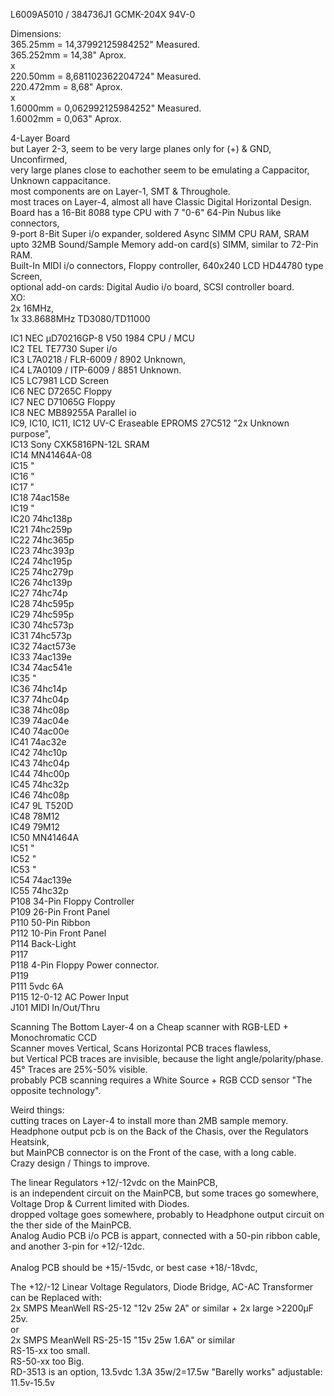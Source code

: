 L6009A5010 / 384736J1 GCMK-204X 94V-0 </br>

Dimensions: </br>
365.25mm = 14,37992125984252" Measured. </br>
365.252mm = 14,38" Aprox.</br>
x </br>
220.50mm = 8,681102362204724" Measured. </br>
220.472mm = 8,68" Aprox.</br>
x </br>
1.6000mm = 0,062992125984252" Measured. </br>
1.6002mm = 0,063" Aprox.</br>

4-Layer Board </br>
but Layer 2-3, seem to be very large planes only for (+) & GND, Unconfirmed, </br>
very large planes close to eachother seem to be emulating a Cappacitor, Unknown cappacitance. </br>
most components are on Layer-1, SMT & Throughole. </br>
most traces on Layer-4, almost all have Classic Digital Horizontal Design. </br>
Board has a 16-Bit 8088 type CPU with 7 "0-6" 64-Pin Nubus like connectors, </br> 
9-port 8-Bit Super i/o expander, soldered Async SIMM CPU RAM, SRAM </br> 
upto 32MB Sound/Sample Memory add-on card(s) SIMM, similar to 72-Pin RAM. </br>
Built-In MIDI i/o connectors, Floppy controller, 640x240 LCD HD44780 type Screen, </br>
optional add-on cards: Digital Audio i/o board, SCSI controller board. </br>
XO: </br>
2x 16MHz, </br>
1x 33.8688MHz TD3080/TD11000 </br> 

IC1 NEC µD70216GP-8 V50 1984 CPU / MCU </br>
IC2 TEL TE7730 Super i/o </br>
IC3 L7A0218 / FLR-6009 / 8902 Unknown, </br>
IC4 L7A0109 / ITP-6009 / 8851 Unknown. </br>
IC5 LC7981 LCD Screen </br>
IC6 NEC D7265C Floppy </br>
IC7 NEC D71065G Floppy </br>
IC8 NEC MB89255A Parallel io </br>
IC9, IC10, IC11, IC12 UV-C Eraseable EPROMS 27C512 "2x Unknown purpose", </br>
IC13 Sony CXK5816PN-12L SRAM </br>
IC14 MN41464A-08 </br>
IC15 " </br>
IC16 " </br>
IC17 " </br>
IC18 74ac158e </br>
IC19 " </br>
IC20 74hc138p </br>
IC21 74hc259p </br>
IC22 74hc365p </br>
IC23 74hc393p </br>
IC24 74hc195p </br>
IC25 74hc279p </br>
IC26 74hc139p </br>
IC27 74hc74p </br>
IC28 74hc595p </br>
IC29 74hc595p </br>
IC30 74hc573p </br>
IC31 74hc573p </br>
IC32 74act573e </br>
IC33 74ac139e </br>
IC34 74ac541e </br>
IC35 " </br>
IC36 74hc14p </br>
IC37 74hc04p </br>
IC38 74hc08p </br>
IC39 74ac04e </br>
IC40 74ac00e </br>
IC41 74ac32e </br>
IC42 74hc10p </br>
IC43 74hc04p </br>
IC44 74hc00p </br>
IC45 74hc32p </br>
IC46 74hc08p </br>
IC47 9L T520D </br>
IC48 78M12 </br>
IC49 79M12 </br>
IC50 MN41464A </br>
IC51 " </br>
IC52 " </br>
IC53 " </br>
IC54 74ac139e </br>
IC55 74hc32p </br>
P108 34-Pin Floppy Controller </br>
P109 26-Pin Front Panel </br>
P110 50-Pin Ribbon </br>
P112 10-Pin Front Panel </br>
P114 Back-Light </br>
P117 </br>
P118 4-Pin Floppy Power connector. </br>
P119 </br>
P111 5vdc 6A </br>
P115 12-0-12 AC Power Input </br>
J101 MIDI In/Out/Thru </br>

Scanning The Bottom Layer-4 on a Cheap scanner with RGB-LED + Monochromatic CCD </br>
Scanner moves Vertical, Scans Horizontal PCB traces flawless, </br>
but Vertical PCB traces are invisible, because the light angle/polarity/phase. </br>
45° Traces are 25%-50% visible. </br>
probably PCB scanning requires a White Source + RGB CCD sensor "The opposite technology". </br>

Weird things: </br>
cutting traces on Layer-4 to install more than 2MB sample memory. </br>
Headphone output pcb is on the Back of the Chasis, over the Regulators Heatsink,</br>
but MainPCB connector is on the Front of the case, with a long cable. </br>
Crazy design / Things to improve. </br>

The linear Regulators +12/-12vdc on the MainPCB, </br>
is an independent circuit on the MainPCB, but some traces go somewhere, Voltage Drop & Current limited with Diodes. </br>
dropped voltage goes somewhere, probably to Headphone output circuit on the ther side of the MainPCB. </br>
Analog Audio PCB i/o PCB is appart, connected with a 50-pin ribbon cable, and another 3-pin for +12/-12dc.</br>  
Analog PCB should be +15/-15vdc, or best case +18/-18vdc, </br>

The +12/-12 Linear Voltage Regulators, Diode Bridge, AC-AC Transformer can be Replaced with: </br>
2x SMPS MeanWell RS-25-12 "12v 25w 2A" or similar + 2x large >2200µF 25v. </br>
or </br>
2x SMPS MeanWell RS-25-15 "15v 25w 1.6A" or similar </br>
RS-15-xx too small. </br>
RS-50-xx too Big. </br>
RD-3513 is an option, 13.5vdc 1.3A 35w/2=17.5w "Barelly works" adjustable: 11.5v-15.5v </br>
